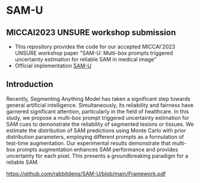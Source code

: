 # SAM-U 
## MICCAI2023 UNSURE workshop submission
* This repository provides the code for our accepted MICCAI'2023 UNSURE workshop paper "SAM-U: Multi-box prompts triggered uncertainty estimation for reliable SAM in medical image"
* Official implementation [SAM-U](https://arxiv.org/pdf/2307.04973.pdf)

## Introduction
Recently, Segmenting Anything Model has taken a significant step towards general artificial intelligence. Simultaneously, its reliability and fairness have garnered significant attention, particularly in the field of healthcare. In this study, we propose a multi-box prompt triggered uncertainty estimation for SAM cues to demonstrate the reliability of segmented lesions or tissues. We estimate the distribution of SAM predictions using Monte Carlo with prior distribution parameters, employing different prompts as a formulation of test-time augmentation. Our experimental results demonstrate that multi-box prompts augmentation enhances SAM performance and provides uncertainty for each pixel. This presents a groundbreaking paradigm for a reliable SAM.

https://github.com/rabbitdeng/SAM-U/blob/main/Framework.pdf

